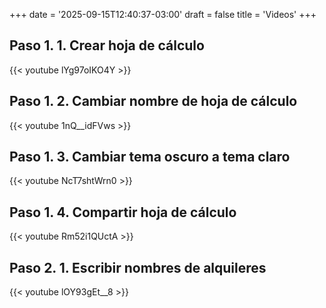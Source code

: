 +++
date = '2025-09-15T12:40:37-03:00'
draft = false
title = 'Videos'
+++


## Paso 1. 1. Crear hoja de cálculo

{{< youtube lYg97oIKO4Y >}}

## Paso 1. 2. Cambiar nombre de hoja de cálculo

{{< youtube 1nQ__idFVws >}}

## Paso 1. 3. Cambiar tema oscuro a tema claro

{{< youtube NcT7shtWrn0 >}}

## Paso 1. 4. Compartir hoja de cálculo

{{< youtube Rm52i1QUctA >}}

## Paso 2. 1. Escribir nombres de alquileres

{{< youtube lOY93gEt__8 >}}


